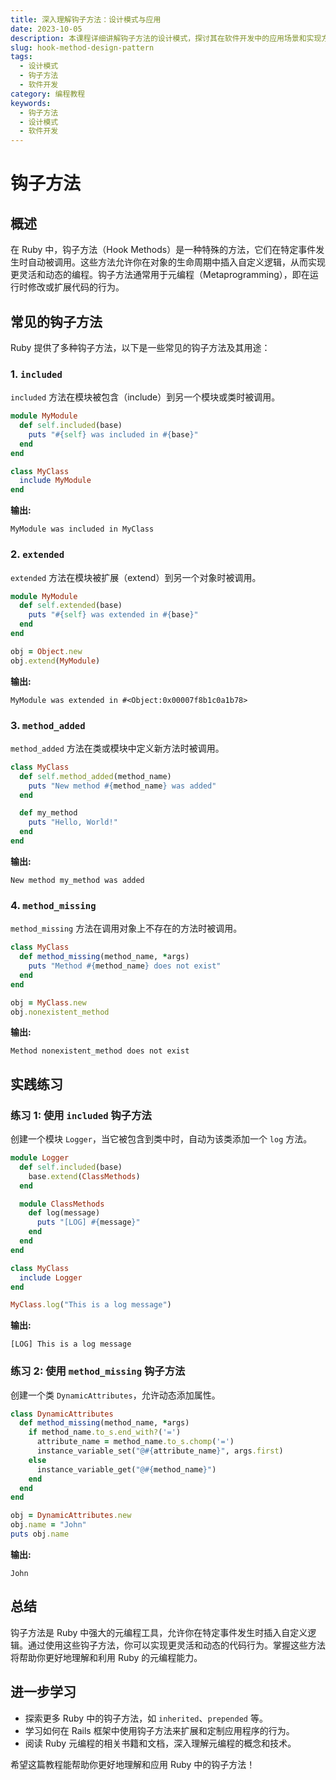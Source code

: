 ```yaml
---
title: 深入理解钩子方法：设计模式与应用
date: 2023-10-05
description: 本课程详细讲解钩子方法的设计模式，探讨其在软件开发中的应用场景和实现方式，帮助开发者提升代码的可维护性和扩展性。
slug: hook-method-design-pattern
tags:
  - 设计模式
  - 钩子方法
  - 软件开发
category: 编程教程
keywords:
  - 钩子方法
  - 设计模式
  - 软件开发
---
```


# 钩子方法

## 概述

在 Ruby 中，钩子方法（Hook Methods）是一种特殊的方法，它们在特定事件发生时自动被调用。这些方法允许你在对象的生命周期中插入自定义逻辑，从而实现更灵活和动态的编程。钩子方法通常用于元编程（Metaprogramming），即在运行时修改或扩展代码的行为。

## 常见的钩子方法

Ruby 提供了多种钩子方法，以下是一些常见的钩子方法及其用途：

### 1. `included`

`included` 方法在模块被包含（include）到另一个模块或类时被调用。

```ruby
module MyModule
  def self.included(base)
    puts "#{self} was included in #{base}"
  end
end

class MyClass
  include MyModule
end
```

**输出:**
```
MyModule was included in MyClass
```

### 2. `extended`

`extended` 方法在模块被扩展（extend）到另一个对象时被调用。

```ruby
module MyModule
  def self.extended(base)
    puts "#{self} was extended in #{base}"
  end
end

obj = Object.new
obj.extend(MyModule)
```

**输出:**
```
MyModule was extended in #<Object:0x00007f8b1c0a1b78>
```

### 3. `method_added`

`method_added` 方法在类或模块中定义新方法时被调用。

```ruby
class MyClass
  def self.method_added(method_name)
    puts "New method #{method_name} was added"
  end

  def my_method
    puts "Hello, World!"
  end
end
```

**输出:**
```
New method my_method was added
```

### 4. `method_missing`

`method_missing` 方法在调用对象上不存在的方法时被调用。

```ruby
class MyClass
  def method_missing(method_name, *args)
    puts "Method #{method_name} does not exist"
  end
end

obj = MyClass.new
obj.nonexistent_method
```

**输出:**
```
Method nonexistent_method does not exist
```

## 实践练习

### 练习 1: 使用 `included` 钩子方法

创建一个模块 `Logger`，当它被包含到类中时，自动为该类添加一个 `log` 方法。

```ruby
module Logger
  def self.included(base)
    base.extend(ClassMethods)
  end

  module ClassMethods
    def log(message)
      puts "[LOG] #{message}"
    end
  end
end

class MyClass
  include Logger
end

MyClass.log("This is a log message")
```

**输出:**
```
[LOG] This is a log message
```

### 练习 2: 使用 `method_missing` 钩子方法

创建一个类 `DynamicAttributes`，允许动态添加属性。

```ruby
class DynamicAttributes
  def method_missing(method_name, *args)
    if method_name.to_s.end_with?('=')
      attribute_name = method_name.to_s.chomp('=')
      instance_variable_set("@#{attribute_name}", args.first)
    else
      instance_variable_get("@#{method_name}")
    end
  end
end

obj = DynamicAttributes.new
obj.name = "John"
puts obj.name
```

**输出:**
```
John
```

## 总结

钩子方法是 Ruby 中强大的元编程工具，允许你在特定事件发生时插入自定义逻辑。通过使用这些钩子方法，你可以实现更灵活和动态的代码行为。掌握这些方法将帮助你更好地理解和利用 Ruby 的元编程能力。

## 进一步学习

- 探索更多 Ruby 中的钩子方法，如 `inherited`、`prepended` 等。
- 学习如何在 Rails 框架中使用钩子方法来扩展和定制应用程序的行为。
- 阅读 Ruby 元编程的相关书籍和文档，深入理解元编程的概念和技术。

希望这篇教程能帮助你更好地理解和应用 Ruby 中的钩子方法！
